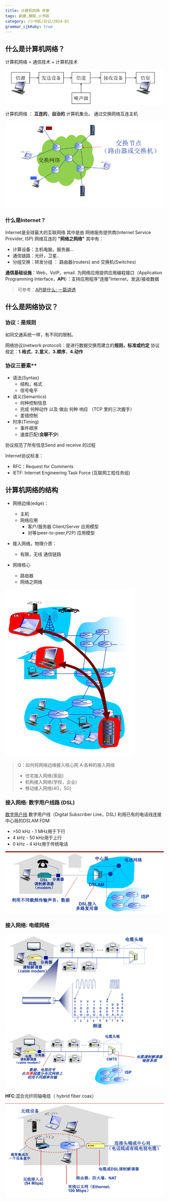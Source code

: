 ```yaml
---
title: 计算机网络 序章
tags: 新建,模板,小书匠
category: /小书匠/日记/2024-01
grammar_cjkRuby: true
---
```


## 什么是计算机网络？
计算机网络 = 通信技术 + 计算机技术

![通信系统模型](./images/1704870244911.png)

计算机网络 ： **互连的**，**自治的** 计算机集合。
通过交换网络互连主机

![交换网络](./images/1704870317818.png)
### 什么是Internet？
Internet是全球最大的互联网络
其中是由 网络服务提供商(Internet Service Provider, ISP) 网络互连的 **"网络之网络"**
其中有：
- 计算设备：主机电脑，服务器...
- 通信链路：光纤，卫星..
- 分组交换：转发分组 ： 路由器(routers) and 交换机(Switches)

**通信基础设施**：Web，VoIP，email.
为网络应用提供应用编程接口（Application Programming Interface，**API**）：支持应用程序“连接”Internet，发送/接收数据
>可参考：[API是什么: 一篇讲透](https://zhuanlan.zhihu.com/p/347125981)

## 什么是网络协议？
### 协议：是规则
如同交通系统一样，有不同的限制。

网络协议(network protocol)：是进行数据交换而建立的**规则，标准或约定**
协议规定：**1.格式**，**2.意义**，**3.顺序**，**4.动作**

### 协议三要素**
- 语法(Syntax)
	- 结构，格式
	- 信号电平
- 语义(Semantics)
	- 何种控制信息
	- 完成 何种动作 以及 做出 何种 响应 （TCP 里的三次握手）
	- 差错控制
- 时序(Timing)
	- 事件顺序
	- 速度匹配(**会聊不少**)

协议规范了所有信息Send and receive 的过程

Internet协议标准：
- RFC：Request for Comments
- IETF: Internet Engineering Task Force (互联网工程任务组)

## 计算机网络的结构

- 网络边缘(edge)：
	- 主机
	- 网络应用
		- 客户/服务器 Client/Server 应用模型
		- 对等(peer-to-peer,P2P) 应用模型
	  
- 接入网络，物理介质：
	- 有限，无线 通信链路
- 网络核心 
	- 路由器
	- 网络之网络

![客户/服务器(client/server)应用模型](./images/1704872520867.png)
> Q：如何将网络边缘接入核心网
> A:各种的接入网络
> - 住宅接入网络(家庭)
> - 机构接入网络(学校，企业)
> - 移动接入网络(4G，5G)

### 接入网络: 数字用户线路 (DSL)
[数字用户线](https://blog.csdn.net/weixin_40408952/article/details/115187161)
数字用户线（Digital Subscriber Line，DSL)
利用已有的电话线连接中心局的DSLAM
 FDM: 
 - \>50 kHz - 1 MHz用于下行
 - 4 kHz - 50 kHz用于上行
 - 0 kHz - 4 kHz用于传统电话

![数字用户线路](./images/1704892156769.png)
### 接入网络: 电缆网络

![电缆网络1](./images/1704892179820.png)
![电缆网络2](./images/1704892199330.png)

**HFC**:混合光纤同轴电缆（ hybrid fiber coax）

![典型家庭网络的接入](./images/1704892285603.png)